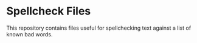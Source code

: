 Spellcheck Files
================

This repository contains files useful for spellchecking text against a list of known bad words.

